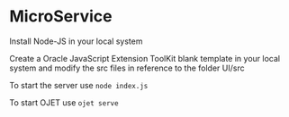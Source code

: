 # MicroService
Install Node-JS in your local system

Create a Oracle JavaScript Extension ToolKit blank template in your local system and modify the src files in reference to the folder UI/src

To start the server use `node index.js`

To start OJET use `ojet serve`
